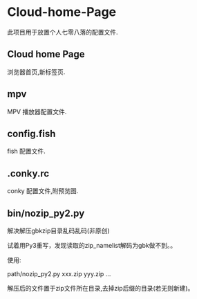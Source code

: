 # Cloud-home-Page
此项目用于放置个人七零八落的配置文件.

## Cloud home Page
浏览器首页,新标签页.

## mpv
MPV 播放器配置文件.

## config.fish
fish 配置文件.

## .conky.rc
conky 配置文件,附预览图.

## bin/nozip_py2.py
解决解压gbkzip目录乱码乱码(非原创)

试着用Py3重写，发现读取的zip_namelist解码为gbk做不到。。

使用: 

path/nozip_py2.py  xxx.zip yyy.zip ...

解压后的文件置于zip文件所在目录,去掉zip后缀的目录(若无则新建)。
